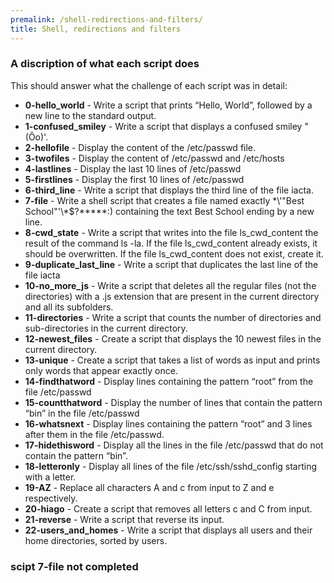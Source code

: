 ```yaml
---
premalink: /shell-redirections-and-filters/
title: Shell, redirections and filters
---
```


### A discription of what each script does

This should answer what the challenge of each script was in detail:

* **0-hello_world** - Write a script that prints “Hello, World”, followed by a new line to the standard output.
* **1-confused_smiley** - Write a script that displays a confused smiley "(Ôo)'.
* **2-hellofile** - Display the content of the /etc/passwd file.
* **3-twofiles** - Display the content of /etc/passwd and /etc/hosts
* **4-lastlines** - Display the last 10 lines of /etc/passwd
* **5-firstlines** - Display the first 10 lines of /etc/passwd
* **6-third_line** - Write a script that displays the third line of the file iacta.
* **7-file** - Write a shell script that creates a file named exactly \*\\'"Best School"\'\\*$\?\*\*\*\*\*:) containing the text Best School ending by a new line.
* **8-cwd_state** - Write a script that writes into the file ls_cwd_content the result of the command ls -la. If the file ls_cwd_content already exists, it should be overwritten. If the file ls_cwd_content does not exist, create it.
* **9-duplicate_last_line** - Write a script that duplicates the last line of the file iacta
* **10-no_more_js** - Write a script that deletes all the regular files (not the directories) with a .js extension that are present in the current directory and all its subfolders.
* **11-directories** - Write a script that counts the number of directories and sub-directories in the current directory.
* **12-newest_files** - Create a script that displays the 10 newest files in the current directory.
* **13-unique** - Create a script that takes a list of words as input and prints only words that appear exactly once.
* **14-findthatword** - Display lines containing the pattern “root” from the file /etc/passwd
* **15-countthatword** - Display the number of lines that contain the pattern “bin” in the file /etc/passwd
* **16-whatsnext** - Display lines containing the pattern “root” and 3 lines after them in the file /etc/passwd.
* **17-hidethisword** - Display all the lines in the file /etc/passwd that do not contain the pattern “bin”.
* **18-letteronly** - Display all lines of the file /etc/ssh/sshd_config starting with a letter.
* **19-AZ** - Replace all characters A and c from input to Z and e respectively.
* **20-hiago** - Create a script that removes all letters c and C from input.
* **21-reverse** - Write a script that reverse its input.
* **22-users_and_homes** - Write a script that displays all users and their home directories, sorted by users.

### scipt 7-file not completed
